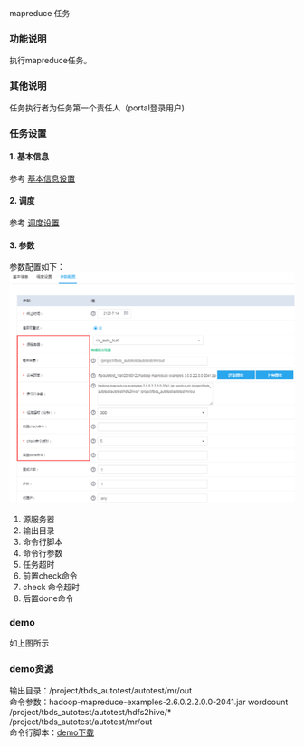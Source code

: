mapreduce 任务

### 功能说明
执行mapreduce任务。  

### 其他说明
任务执行者为任务第一个责任人（portal登录用户)

### 任务设置
#### 1. 基本信息  
参考 [基本信息设置](/workflow/workflow/runnerBasicInfo.md)  
#### 2. 调度  
参考 [调度设置](/workflow/workflow/runnerCycle.md)  

#### 3. 参数
参数配置如下：
![mr](/workflow/workflow/images/mapreduce.png)

1. 源服务器
2. 输出目录
3. 命令行脚本
4. 命令行参数
5. 任务超时
6. 前置check命令
7. check 命令超时
8. 后置done命令


### demo
如上图所示

### demo资源
输出目录：/project/tbds_autotest/autotest/mr/out  
命令参数：hadoop-mapreduce-examples-2.6.0.2.2.0.0-2041.jar wordcount /project/tbds_autotest/autotest/hdfs2hive/* /project/tbds_autotest/autotest/mr/out  
命令行脚本：[demo下载](https://share.weiyun.com/e0dd52520c1f68f4f5663ea3cf0435bb)
